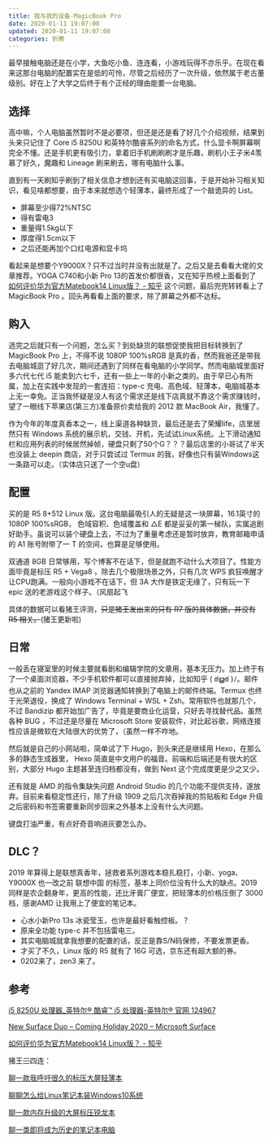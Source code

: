 ```yaml
---
title: 我与我的设备-MagicBook Pro
date: 2020-01-11 19:07:00
updated: 2020-01-11 19:07:00
categories: 折腾
---
```


最早接触电脑还是在小学，大鱼吃小鱼、连连看，小游戏玩得不亦乐乎。在现在看来这那台电脑的配置实在是低的可怜，尽管之后经历了一次升级，依然属于老古董级别。好在上了大学之后终于有个正经的理由能要一台电脑。<!--more-->

## 选择

高中嘛，个人电脑虽然暂时不是必要项，但还是还是看了好几个介绍视频，结果到头来只记住了 Core i5 8250U 和英特尔酷睿系列的命名方式，什么显卡啊屏幕啊完全不懂。还是手机更有吸引力，拿着旧手机刷刷刷才是乐趣，刷机小王子米4羡慕了好久，魔趣和 Lineage 刷来刷去，哪有电脑什么事。

直到有一天刷知乎刷到了相关信息才想到还有买电脑这回事，于是开始补习相关知识，看见啥都想要，由于本来就想选个轻薄本，最终形成了一个敲诡异的 List。

* 屏幕至少得72%NTSC
* 得有雷电3
* 重量得1.5kg以下
* 厚度得1.5cm以下
* 之后还能再加个口红电源和显卡坞


看起来是想要个Y9000X？只不过当时并没有出就是了。之后又是去看看大佬的文章推荐。YOGA C740和小新 Pro 13的首发价都很香，又在知乎热榜上面看到了 [如何评价华为官方Matebook14 Linux版？ - 知乎](#参考) 这个问题，最后兜兜转转看上了 MagicBook Pro 。回头再看看上面的要求，除了屏幕之外都不达标。

## 购入

选完之后就只有一个问题，怎么买？到处缺货的联想促使我把目标转换到了 MagicBook Pro 上，不得不说 1080P 100%sRGB 是真的香，然而我爸还是带我去电脑城逛了好几次，期间还遇到了同样在看电脑的小学同学。然而电脑城里面好多六代七代 i5 能卖到六七千，还有一些上一年的小新之类的。由于早已心有所属，加上在实践中发现的一套连招：type-c 充电、高色域、轻薄本，电脑城基本上无一幸免。正当我怀疑是没人有这个需求还是线下店真就不靠这个需求赚钱时，望了一眼线下苹果店(第三方)准备原价卖给我的 2012 款 MacBook Air，我懂了。

作为今年的年度真香本之一，线上渠道各种缺货，最后还是去了荣耀life，店里居然只有 Windows 系统的展示机，交钱、开机，先试试Linux系统。上下滑动通知栏和应用列表的时候居然掉帧，硬盘只剩了50个G？？？最后店里的小哥试了半天也没装上 deepin 商店，对于只尝试过 Termux 的我，好像也只有装Windows这一条路可以走。（实体店只送了一个空u盘）

## 配置

买的是 R5 8+512 Linux 版。这台电脑最吸引人的无疑是这一块屏幕，16.1英寸的 1080P 100%sRGB， 色域容积、色域覆盖和 △E 都是妥妥的第一梯队，实属追剧好助手。虽说可以装个硬盘上去，不过为了重量考虑还是暂时放弃，教育邮箱申请的 A1 账号附带了一 T 的空间，也算是足够使用。

双通道 8GB 日常够用，写个博客不在话下，但是就跑不动什么大项目了。性能方面毕竟是标压 R5 + Vega8 ，除去几个极限场景之外，只有几次 WPS 疯狂唤醒才让CPU跑满。一般向小游戏不在话下，但 3A 大作是铁定无缘了，只有玩一下 epic 送的老游戏这个样子。（风扇起飞

具体的数据可以看猪王评测，~~只是猪王发出来的只有 R7 版的具体数据，并没有 R5 相关。~~(猪王更新啦)

## 日常

一般丢在寝室里的时候主要就看剧和编辑学院的文章用，基本无压力。加上终于有了一个桌面浏览器，不少手机软件都可以直接抛弃掉，比如知乎 ( ఠൠఠ )ﾉ。邮件也从之前的 Yandex IMAP 浏览器通知转换到了电脑上的邮件终端。Termux 也终于光荣退役，换成了 Windows Terminal + WSL + Zsh。常用软件也就那几个，不过 Bandizip 都开始加广告了，毕竟是要商业化运营，只好去寻找替代品。虽然各种 BUG ，不过还是尽量在 Microsoft Store 安装软件，对比起谷歌，网络连接性应该是微软在大陆很大的优势了，（虽然一样不咋地。

然后就是自己的小网站啦，简单试了下 Hugo，到头来还是继续用 Hexo，在那么多的静态生成器里， Hexo 简直是中文用户的福音。前端和后端还是有很大的区别，大部分 Hugo 主题甚至连归档都没有，做到 Next 这个完成度更是少之又少。

还有就是 AMD 的指令集缺失问题 Android Studio 的几个功能不提供支持，遂放弃。目前来看稳定性还行，除了升级 1909 之后几次吞掉我的剪贴板和 Edge 升级之后密码和书签需要重新同步回来之外基本上没有什么大问题。

键盘打油严重，有点好奇音响进灰要怎么办。

## DLC？

2019 年算得上是联想真香年，拯救者系列游戏本稳扎稳打，小新、yoga、Y9000X 也一改之前 联想中国 的标签，基本上同价位没有什么大的缺点。2019 同样是农企翻身年，更高的性能，还比牙膏厂便宜，把轻薄本的价格压倒了 3000 档，感谢AMD 让我用上了便宜的笔记本。

* 心水小新Pro 13s 冰瓷莹玉，也许是最好看触控板。？
* 原来全功能 type-c 并不包括雷电三。
* 其实电脑城就拿我想要的配置的话，反正是靠S/N码保修，不要发票更香。
* 才买了不久，Linux 版的 R5 就有了 16G 可选，京东还有超大额的券。
* 0202来了，zen3 来了。

## 参考

[i5 8250U 处理器_英特尔® 酷睿™ i5 处理器-英特尔® 官网 124967](https://www.intel.cn/content/www/cn/zh/products/processors/core/i5-processors/i5-8250u.html)

[New Surface Duo – Coming Holiday 2020 – Microsoft Surface](https://www.microsoft.com/en-us/surface/devices/surface-duo)

[如何评价华为官方Matebook14 Linux版？ - 知乎](https://www.zhihu.com/question/344339517)

猪王~~三~~四连：

[聊一款我呼吁很久的标压大屏轻薄本](https://mp.weixin.qq.com/s/hTPIJjyssz5V0hO-xqznSQ)

[聊聊怎么给Linux笔记本装Windows10系统](https://mp.weixin.qq.com/s/dLfhbEDoN0DMDYlG-eKtCw)

[聊一款内存升级的大屏标压锐龙本](https://mp.weixin.qq.com/s/rDXH570qBvV4Hut472Hp-g)

[聊一类即将成为历史的笔记本电脑](https://mp.weixin.qq.com/s/EOf652_rNxZ2wZxwsgexRA)
